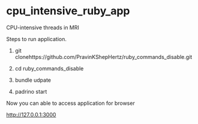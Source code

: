 cpu_intensive_ruby_app
======================

CPU-intensive threads in MRI


Steps to run application.

1. git clonehttps://github.com/PravinKShepHertz/ruby_commands_disable.git

2. cd ruby_commands_disable

3. bundle udpate

4. padrino start

Now you can able to access application for browser 

http://127.0.0.1:3000
